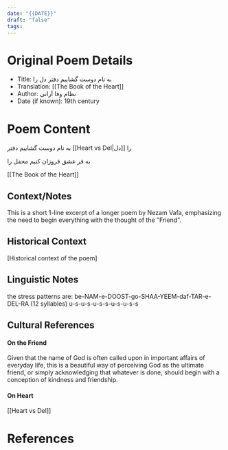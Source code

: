 ```yaml
---
date: "{{DATE}}"
draft: "false"
tags:
---
```

# Original Poem Details
- Title: به نام دوست گشاییم دفتر دل را
- Translation: [[The Book of the Heart]]
- Author: نظام وفا آرانی
- Date (if known): 19th century


# Poem Content

به نام دوست گشاییم دفتر [[Heart vs Del|دل]]  را

به فر عشق فروزان کنیم محفل  را

[[The Book of the Heart]]

## Context/Notes

This is a short 1-line excerpt of a longer poem by Nezam Vafa, emphasizing the need to begin everything with the thought of the "Friend". 

## Historical Context
[Historical context of the poem]

## Linguistic Notes
the stress patterns are: 
be-NAM-e-DOOST-go-SHAA-YEEM-daf-TAR-e-DEL-RA (12 syllables)
u-s-u-s-u-s-s-u-s-u-s-s 

## Cultural References

#### On the Friend
Given that the name of God is often called upon in important affairs of everyday life, this is a beautiful way of perceiving God as the ultimate friend, or simply acknowledging that whatever is done, should begin with a conception of kindness and friendship.

#### On Heart
[[Heart vs Del]]
# References

